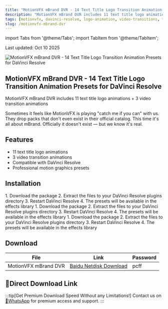 ```yaml
---
title: "MotionVFX mBrand DVR - 14 Text Title Logo Transition Animation Presets for DaVinci Resolve"
description: "MotionVFX mBrand DVR includes 11 text title logo animations and 3 video transition animations for DaVinci Resolve"
tags: [motionvfx, davinci-resolve, logo-animation, video-transitions, text-animation]
slug: /motionvfx-mbrand-dvr
---
```


import Tabs from '@theme/Tabs';
import TabItem from '@theme/TabItem';

<div align="left">
  Last updated: Oct 10 2025
</div>

![MotionVFX mBrand DVR - 14 Text Title Logo Transition Animation Presets for DaVinci Resolve](https://www.gfxcamp.com/wp-content/uploads/2025/10/MotionVFX-–-mBrand-DVR.jpg)

## MotionVFX mBrand DVR - 14 Text Title Logo Transition Animation Presets for DaVinci Resolve

MotionVFX mBrand DVR includes 11 text title logo animations + 3 video transition animations

Sometimes it feels like MotionVFX is playing "catch me if you can" with us. They drop packs that don't even exist in their official catalog. This time it's all about mBrand. Officially it doesn't exist — but we know it's real.

## Features

- 11 text title logo animations
- 3 video transition animations
- Compatible with DaVinci Resolve
- Professional motion graphics presets

## Installation

<Tabs>
<TabItem value="macos" label="macOS">
1. Download the package
2. Extract the files to your DaVinci Resolve plugins directory
3. Restart DaVinci Resolve
4. The presets will be available in the effects library
</TabItem>
<TabItem value="windows" label="Windows">
1. Download the package
2. Extract the files to your DaVinci Resolve plugins directory
3. Restart DaVinci Resolve
4. The presets will be available in the effects library
</TabItem>
<TabItem value="linux" label="Linux">
1. Download the package
2. Extract the files to your DaVinci Resolve plugins directory
3. Restart DaVinci Resolve
4. The presets will be available in the effects library
</TabItem>
</Tabs>

## Download

| File | Link | Password |
|------|----------|----------|
| MotionVFX mBrand DVR | [Baidu Netdisk Download](https://pan.baidu.com/s/1ibwocI1A9QH1dfJrTcayjw?pwd=pcff) | pcff |

## 🚀Direct Download Link
:::tip[Get Premium Download Speed Without any Limitations!]
Contact us on [💬WhatsApp](https://wa.me/+8613237610083) for premium  access and support.
:::